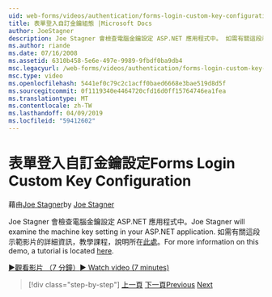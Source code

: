 ```yaml
---
uid: web-forms/videos/authentication/forms-login-custom-key-configuration
title: 表單登入自訂金鑰組態 |Microsoft Docs
author: JoeStagner
description: Joe Stagner 會檢查電腦金鑰設定 ASP.NET 應用程式中。 如需有關這段示範影片的詳細資訊，教學課程，說明位於此處。
ms.author: riande
ms.date: 07/16/2008
ms.assetid: 6310b458-5e6e-497e-9989-9fbdf0ba9db4
msc.legacyurl: /web-forms/videos/authentication/forms-login-custom-key-configuration
msc.type: video
ms.openlocfilehash: 5441ef0c79c2c1acff0baed6668e3bae519d8d5f
ms.sourcegitcommit: 0f1119340e4464720cfd16d0ff15764746ea1fea
ms.translationtype: MT
ms.contentlocale: zh-TW
ms.lasthandoff: 04/09/2019
ms.locfileid: "59412602"
---
```

# <a name="forms-login-custom-key-configuration"></a><span data-ttu-id="ea46e-104">表單登入自訂金鑰設定</span><span class="sxs-lookup"><span data-stu-id="ea46e-104">Forms Login Custom Key Configuration</span></span>

<span data-ttu-id="ea46e-105">藉由[Joe Stagner](https://github.com/JoeStagner)</span><span class="sxs-lookup"><span data-stu-id="ea46e-105">by [Joe Stagner](https://github.com/JoeStagner)</span></span>

<span data-ttu-id="ea46e-106">Joe Stagner 會檢查電腦金鑰設定 ASP.NET 應用程式中。</span><span class="sxs-lookup"><span data-stu-id="ea46e-106">Joe Stagner will examine the machine key setting in your ASP.NET application.</span></span> <span data-ttu-id="ea46e-107">如需有關這段示範影片的詳細資訊，教學課程，說明所在[此處](../../overview/older-versions-security/introduction/forms-authentication-configuration-and-advanced-topics-vb.md)。</span><span class="sxs-lookup"><span data-stu-id="ea46e-107">For more information on this demo, a tutorial is located [here](../../overview/older-versions-security/introduction/forms-authentication-configuration-and-advanced-topics-vb.md).</span></span>

[<span data-ttu-id="ea46e-108">&#9654;觀看影片 （7 分鐘）</span><span class="sxs-lookup"><span data-stu-id="ea46e-108">&#9654; Watch video (7 minutes)</span></span>](https://channel9.msdn.com/Blogs/ASP-NET-Site-Videos/forms-login-custom-key-configuration)

> [!div class="step-by-step"]
> <span data-ttu-id="ea46e-109">[上一頁](asp-forms-login-relocation.md)
> [下一頁](add-custom-data-to-the-authentication-method.md)</span><span class="sxs-lookup"><span data-stu-id="ea46e-109">[Previous](asp-forms-login-relocation.md)
[Next](add-custom-data-to-the-authentication-method.md)</span></span>

